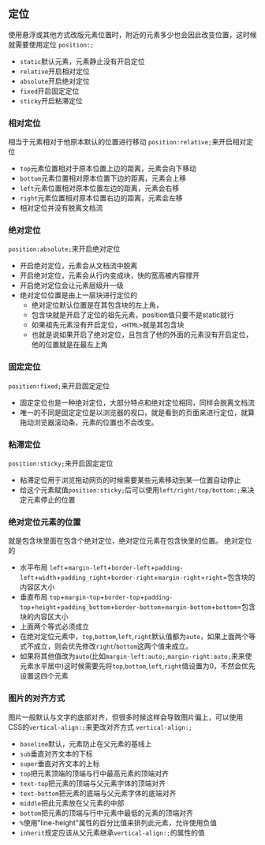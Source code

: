 ## 定位
使用悬浮或其他方式改版元素位置时，附近的元素多少也会因此改变位置，这时候就需要使用定位
`position:;`
- `static`默认元素，元素静止没有开启定位
- `relative`开启相对定位
- `absolute`开启绝对定位
- `fixed`开启固定定位
- `sticky`开启粘滞定位
### 相对定位
相当于元素相对于他原本默认的位置进行移动
`position:relative;`来开启相对定位
- `top`元素位置相对于原本位置上边的距离，元素会向下移动
- `bottom`元素位置相对原本位置下边的距离，元素会上移
- `left`元素位置相对原本位置左边的距离，元素会右移
- `right`元素位置相对原本位置右边的距离，元素会左移
- 相对定位并没有脱离文档流
### 绝对定位
`position:absolute;`来开启绝对定位
- 开启绝对定位，元素会从文档流中脱离
- 开启绝对定位，元素会从行内变成块，快的宽高被内容撑开
- 开启绝对定位会让元素层级升一级
- 绝对定位位置是由上一层块进行定位的
  - 绝对定位默认位置是在其包含块的左上角，
  - 包含块就是开启了定位的祖先元素，position值只要不是static就行
  - 如果祖先元素没有开启定位，`<HTML>`就是其包含块
  - 也就是说如果开启了绝对定位，且包含了他的外面的元素没有开启定位，他的位置就是在最左上角
### 固定定位
`position:fixed;`来开启固定定位
- 固定定位也是一种绝对定位，大部分特点和绝对定位相同，同样会脱离文档流
- 唯一的不同是固定定位是以浏览器的视口，就是看到的页面来进行定位，就算拖动浏览器滚动条，元素的位置也不会改变。
### 粘滞定位
`position:sticky;`来开启固定定位
- 粘滞定位用于浏览拖动网页的时候需要某些元素移动到某一位置自动停止
- 给这个元素赋值`position:sticky;`后可以使用`left/right/top/bottom:;`来决定元素停止的位置

### 绝对定位元素的位置
就是包含块里面在包含个绝对定位，绝对定位元素在包含快里的位置。
绝对定位的
- 水平布局 `left`+`margin-left`+`border-left`+`padding-left`+`width`+`padding_right`+`border-right`+`margin-right`+`right`=包含块的内容区大小
- 垂直布局 `top`+`margin-top`+`border-top`+`padding-top`+`height`+`padding_bottom`+`border-bottom`+`margin-bottom`+`bottom`=包含块的内容区大小
- 上面两个等式必须成立
- 在绝对定位元素中，`top`,`bottom`,`left`,`right`默认值都为`auto`，如果上面两个等式不成立，则会优先修改`right`/`bottom`这两个值来成立。
- 如果将其他值改为`auto`(比如`margin-left:auto;`,`margin-right:auto;`来来使元素水平居中)这时候需要先将`top`,`bottom`,`left`,`right`值设置为0，不然会优先设置这四个元素


### 图片的对齐方式
图片一般默认与文字的底部对齐，但很多时候这样会导致图片偏上，可以使用CSS的`vertical-align:;`来更改对齐方式
`vertical-align:;`
- `baseline`默认，元素防止在父元素的基线上
- `sub`垂直对齐文本的下标
- `super`垂直对齐文本的上标
- `top`把元素顶端的顶端与行中最高元素的顶端对齐
- `text-top`把元素的顶端与父元素字体的顶端对齐
- `text-bottom`把元素的底端与父元素字体的底端对齐
- `middle`把此元素放在父元素的中部
- `bottom`把元素的顶端与行中元素中最低的元素的顶端对齐
- `%`使用"line-height"属性的百分比值来排列此元素，允许使用负值
- `inherit`规定应该从父元素继承`vertical-align:;`的属性的值